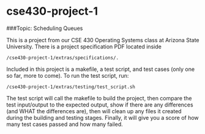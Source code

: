 cse430-project-1 
=============================

###Topic: Scheduling Queues

This is a project from our CSE 430 Operating Systems class at Arizona State University.  There is a project specification PDF located inside 

    /cse430-project-1/extras/specifications/.

Included in this project is a makefile, a test script, and test cases (only one so far, more to come). To run the test script, run:

    /cse430-project-1/extras/testing/test_script.sh
  
The test script will call the makefile to build the project, then compare the test input/output to the expected output, show if there are any differences (and WHAT the differences are), then will clean up any files it created during the building and testing stages. Finally, it will give you a score of how many test cases passed and how many failed.